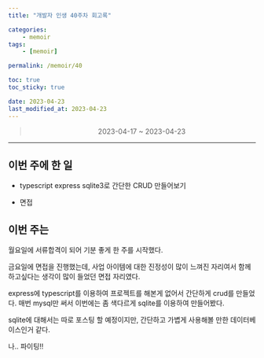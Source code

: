 ```yaml
---
title: "개발자 인생 40주차 회고록"

categories:
    - memoir
tags:
    - [memoir]

permalink: /memoir/40

toc: true
toc_sticky: true

date: 2023-04-23
last_modified_at: 2023-04-23
---
```


> <center> 2023-04-17 ~ 2023-04-23 </center>

---

## 이번 주에 한 일

- typescript express sqlite3로 간단한 CRUD 만들어보기

- 면접

## 이번 주는

월요일에 서류합격이 되어 기분 좋게 한 주를 시작했다.

 

금요일에 면접을 진행했는데, 사업 아이템에 대한 진정성이 많이 느껴진 자리여서 함께 하고싶다는 생각이 많이 들었던 면접 자리였다.

 

express에 typescript를 이용하여 프로젝트를 해본게 없어서 간단하게 crud를 만들었다. 매번 mysql만 써서 이번에는 좀 색다르게 sqlite를 이용하여 만들어봤다. 

 

sqlite에 대해서는 따로 포스팅 할 예정이지만, 간단하고 가볍게 사용해볼 만한 데이터베이스인거 같다.



나.. 파이팅!! 
